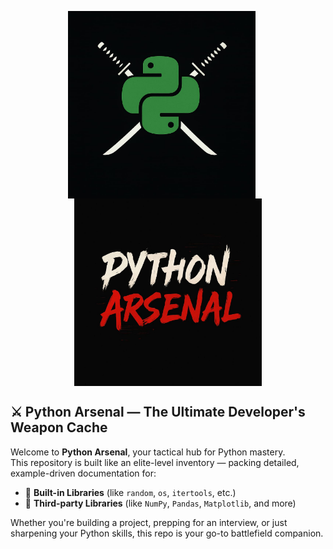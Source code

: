 <p align="center">
  <img src="./assets/python_arsenal_logo.jpg" alt="Python Arsenal Logo" width="300" style="display:inline-block; vertical-align:middle; margin-right:20px;">
  <img src="./assets/python_arsenal_text.jpg" alt="Python Arsenal Title" width="300" style="display:inline-block; vertical-align:middle;">
</p>

## ⚔️ Python Arsenal — The Ultimate Developer's Weapon Cache
Welcome to **Python Arsenal**, your tactical hub for Python mastery.  
This repository is built like an elite-level inventory — packing detailed, example-driven documentation for:

- 🧠 **Built-in Libraries** (like `random`, `os`, `itertools`, etc.)
- 🚀 **Third-party Libraries** (like `NumPy`, `Pandas`, `Matplotlib`, and more)

Whether you're building a project, prepping for an interview, or just sharpening your Python skills, this repo is your go-to battlefield companion.
